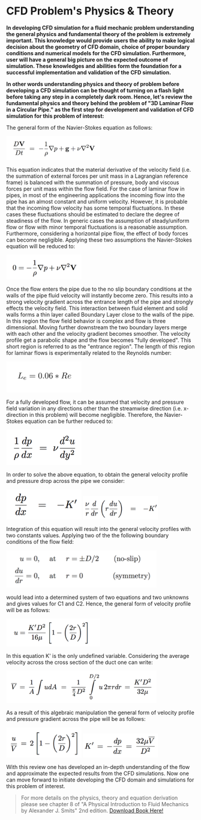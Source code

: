 # CFD Problem's Physics & Theory

**In developing CFD simulation for a fluid mechanic problem understanding the general physics and fundamental theory of the problem is extremely important. This knowledge would provide users the ability to make logical decision about the geometry of CFD domain, choice of proper boundary conditions and numerical models for the CFD simulation. Furthermore, user will have a general big picture on the expected outcome of simulation. These knowledges and abilities form the foundation for a successful implementation and validation of the CFD simulation.**

**In other words understanding physics and theory of problem before developing a CFD simulation can be thought of turning on a flash light before taking any step in a completely dark room. Hence, let's review the fundamental physics and theory behind the problem of "3D Laminar Flow in a Circular Pipe." as the first step for development and validation of CFD simulation for this problem of interest:**

The general form of the Navier-Stokes equation as follows:

<img src="./Images/lex-smits-8.1.png" width="250">

This equation indicates that the material derivative of the velocity field (i.e. the summation of external forces per unit mass in a Lagrangian reference frame) is balanced with the summation of pressure, body and viscous forces per unit mass within the flow field. For the case of laminar flow in pipes, in most of the engineering applications the incoming flow into the pipe has an almost constant and uniform velocity. However, it is probable that the incoming flow velocity has some temporal fluctuations. In these cases these fluctuations should be estimated to declare the degree of steadiness of the flow. In generic cases the assumption of steady/uniform flow or flow with minor temporal fluctuations is a reasonable assumption. Furthermore, considering a horizontal pipe flow, the effect of body forces can become negligible. Applying these two assumptions the Navier-Stokes equation will be reduced to:

<img src="./Images/lex-smits-8.2.png" width="200">

Once the flow enters the pipe due to the no slip boundary conditions at the walls of the pipe fluid velocity will instantly become zero. This results into a strong velocity gradient across the entrance length of the pipe and strongly effects the velocity field. This interaction between fluid element and solid walls forms a thin layer called Boundary Layer close to the walls of the pipe. In this region the flow field behavior is complex and flow is three dimensional. Moving further downstream the two boundary layers merge with each other and the velocity gradient becomes smoother. The velocity profile get a parabolic shape and the flow becomes "fully developed". This short region is referred to as the "entrance region". The length of this region for laminar flows is experimentally related to the Reynolds number:

<img src="./Images/lex-smits-8.2.1.png" width="200">


For a fully developed flow, it can be assumed that velocity and pressure field variation in any directions other than the streamwise direction (i.e. x-direction in this problem) will become negligible. Therefore, the Navier-Stokes equation can be further reduced to:

<img src="./Images/lex-smits-8.3.png" width="200">

In order to solve the above equation, to obtain the general velocity profile and pressure drop across the pipe we consider:

<img src="./Images/lex-smits-8.13.png" width="200">

<img src="./Images/lex-smits-8.14.png" width="200">

Integration of this equation will result into the general velocity profiles with two constants values. Applying two of the the following boundary conditions of the flow field:

<img src="./Images/lex-smits-8-BCs.png" width="400">

would lead into a determined system of two equations and two unknowns and gives values for C1 and C2. Hence, the general form of velocity profile will be as follows:

<img src="./Images/lex-smits-8.15.png" width="250">

In this equation K' is the only undefined variable. Considering the average velocity across the cross section of the duct one can write:

<img src="./Images/lex-smits-8.16.png" width="400">

As a result of this algebraic manipulation the general form of velocity profile and pressure gradient across the pipe will be as follows:

<img src="./Images/lex-smits-8.18.png" width="200">

<img src="./Images/lex-smits-8.17.png" width="200">

With this review one has developed an in-depth understanding of the flow and approximate the expected results from the CFD simulations. Now one can move forward to initiate developing the CFD domain and simulations for this problem of interest.

> For more details on the physics, theory and equation derivation please see chapter 8 of "A Physical Introduction to Fluid Mechanics by Alexander J. Smits" 2nd edition. [Download Book Here!](http://www.efluids.com/efluids/books/efluids_books.htm)
